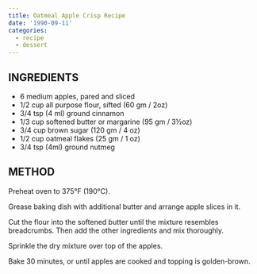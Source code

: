 ```yaml
---
title: Oatmeal Apple Crisp Recipe
date: '1990-09-11'
categories:
  - recipe
  - dessert
---
```

## INGREDIENTS

* 6 medium apples, pared and sliced
* 1/2 cup all purpose flour, sifted (60 gm / 2oz)
* 3/4 tsp (4 ml) ground cinnamon
* 1/3 cup softened butter or margarine (95 gm / 3½oz)
* 3/4 cup brown sugar (120 gm / 4 oz)
* 1/2 cup oatmeal flakes (25 gm / 1 oz)
* 3/4 tsp (4ml) ground nutmeg

## METHOD

Preheat oven to 375°F (190°C).

Grease baking dish with additional butter and arrange apple slices in it.

Cut the flour into the softened butter until the mixture resembles breadcrumbs. Then add the other ingredients and mix thoroughly.

Sprinkle the dry mixture over top of the apples.

Bake 30 minutes, or until apples are cooked and topping is golden-brown.
